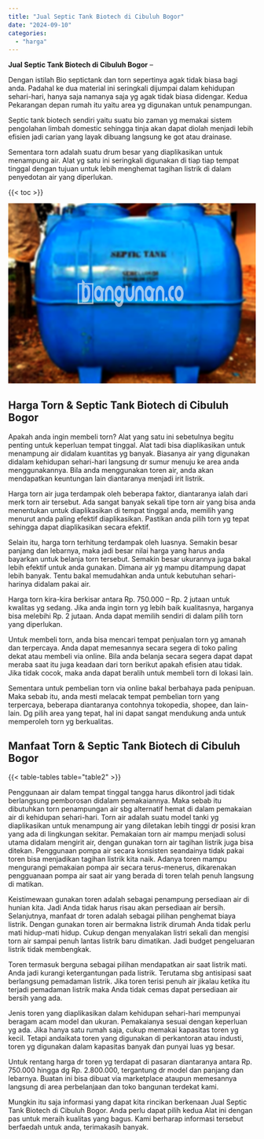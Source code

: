 ```yaml
---
title: "Jual Septic Tank Biotech di Cibuluh Bogor"
date: "2024-09-10"
categories: 
  - "harga"
---
```


**Jual Septic Tank Biotech di Cibuluh Bogor** –

Dengan istilah Bio septictank dan torn sepertinya agak tidak biasa bagi anda. Padahal ke dua material ini seringkali dijumpai dalam kehidupan sehari-hari, hanya saja namanya saja yg agak tidak biasa didengar. Kedua Pekarangan depan rumah itu yaitu area yg digunakan untuk penampungan.

Septic tank biotech sendiri yaitu suatu bio zaman yg memakai sistem pengolahan limbah domestic sehingga tinja akan dapat diolah menjadi lebih efisien jadi carian yang layak dibuang langsung ke got atau drainase.

Sementara torn adalah suatu drum besar yang diaplikasikan untuk menampung air. Alat yg satu ini seringkali digunakan di tiap tiap tempat tinggal dengan tujuan untuk lebih menghemat tagihan listrik di dalam penyedotan air yang diperlukan.

{{< toc >}}

![Jual Septic Tank Biotech di Cibuluh Bogor](/images/jual-bio-septictank-44.png)

## Harga Torn & Septic Tank Biotech di Cibuluh Bogor

Apakah anda ingin membeli torn? Alat yang satu ini sebetulnya begitu penting untuk keperluan tempat tinggal. Alat tadi bisa diaplikasikan untuk menampung air didalam kuantitas yg banyak. Biasanya air yang digunakan didalam kehidupan sehari-hari langsung dr sumur menuju ke area anda menggunakannya. Bila anda menggunakan toren air, anda akan mendapatkan keuntungan lain diantaranya menjadi irit listrik.

Harga torn air juga terdampak oleh beberapa faktor, diantaranya ialah dari merk torn air tersebut. Ada sangat banyak sekali tipe torn air yang bisa anda menentukan untuk diaplikasikan di tempat tinggal anda, memilih yang menurut anda paling efektif diaplikasikan. Pastikan anda pilih torn yg tepat sehingga dapat diaplikasikan secara efektif.

Selain itu, harga torn terhitung terdampak oleh luasnya. Semakin besar panjang dan lebarnya, maka jadi besar nilai harga yang harus anda bayarkan untuk belanja torn tersebut. Semakin besar ukurannya juga bakal lebih efektif untuk anda gunakan. Dimana air yg mampu ditampung dapat lebih banyak. Tentu bakal memudahkan anda untuk kebutuhan sehari-harinya didalam pakai air.

Harga torn kira-kira berkisar antara Rp. 750.000 – Rp. 2 jutaan untuk kwalitas yg sedang. Jika anda ingin torn yg lebih baik kualitasnya, harganya bisa melebihi Rp. 2 jutaan. Anda dapat memilih sendiri di dalam pilih torn yang diperlukan.

Untuk membeli torn, anda bisa mencari tempat penjualan torn yg amanah dan terpercaya. Anda dapat memesannya secara segera di toko paling dekat atau membeli via online. Bila anda belanja secara segera dapat dapat meraba saat itu juga keadaan dari torn berikut apakah efisien atau tidak. Jika tidak cocok, maka anda dapat beralih untuk membeli torn di lokasi lain.

Sementara untuk pembelian torn via online bakal berbahaya pada penipuan. Maka sebab itu, anda mesti melacak tempat pembelian torn yang terpercaya, beberapa diantaranya contohnya tokopedia, shopee, dan lain-lain. Dg pilih area yang tepat, hal ini dapat sangat mendukung anda untuk memperoleh torn yg berkualitas.

## Manfaat Torn & Septic Tank Biotech di Cibuluh Bogor

{{< table-tables table="table2" >}}

Penggunaan air dalam tempat tinggal tangga harus dikontrol jadi tidak berlangsung pemborosan didalam pemakaiannya. Maka sebab itu dibutuhkan torn penampungan air sbg alternatif hemat di dalam pemakaian air di kehidupan sehari-hari. Torn air adalah suatu model tanki yg diaplikasikan untuk menampung air yang diletakan lebih tinggi dr posisi kran yang ada di lingkungan sekitar. Pemakaian torn air mampu menjadi solusi utama didalam mengirit air, dengan gunakan torn air tagihan listrik juga bisa ditekan. Penggunaan pompa air secara konsisten seandainya tidak pakai toren bisa menjadikan tagihan listrik kita naik. Adanya toren mampu mengurangi pemakaian pompa air secara terus-menerus, dikarenakan pengguanaan pompa air saat air yang berada di toren telah penuh langsung di matikan.

Keistimewaan gunakan toren adalah sebagai penampung persediaan air di hunian kita. Jadi Anda tidak harus risau akan persediaan air bersih. Selanjutnya, manfaat dr toren adalah sebagai pilihan penghemat biaya listrik. Dengan gunakan toren air bermakna listrik dirumah Anda tidak perlu mati hidup-mati hidup. Cukup dengan menyalakan listri sekali dan mengisi torn air sampai penuh lantas listrik baru dimatikan. Jadi budget pengeluaran listrik tidak membengkak.

Toren termasuk berguna sebagai pilihan mendapatkan air saat listrik mati. Anda jadi kurangi ketergantungan pada listrik. Terutama sbg antisipasi saat berlangsung pemadaman listrik. Jika toren terisi penuh air jikalau ketika itu terjadi pemadaman listrik maka Anda tidak cemas dapat persediaan air bersih yang ada.

Jenis toren yang diaplikasikan dalam kehidupan sehari-hari mempunyai beragam acam model dan ukuran. Pemakaianya sesuai dengan keperluan yg ada. Jika hanya satu rumah saja, cukup memakai kapasitas toren yg kecil. Tetapi andaikata toren yang digunakan di perkantoran atau industi, toren yg digunakan dalam kapasitas banyak dan punyai luas yg besar.

Untuk rentang harga dr toren yg terdapat di pasaran diantaranya antara Rp. 750.000 hingga dg Rp. 2.800.000, tergantung dr model dan panjang dan lebarnya. Buatan ini bisa dibuat via marketplace ataupun memesannya langsung di area perbelanjaan dan toko bangunan terdekat kami.

Mungkin itu saja informasi yang dapat kita rincikan berkenaan Jual Septic Tank Biotech di Cibuluh Bogor. Anda perlu dapat pilih kedua Alat ini dengan pas untuk meraih kualitas yang bagus. Kami berharap informasi tersebut berfaedah untuk anda, terimakasih banyak.
